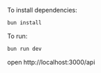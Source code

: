To install dependencies:
```sh
bun install
```

To run:
```sh
bun run dev
```

open http://localhost:3000/api
